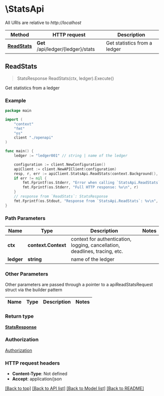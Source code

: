 # \StatsApi

All URIs are relative to *http://localhost*

Method | HTTP request | Description
------------- | ------------- | -------------
[**ReadStats**](StatsApi.md#ReadStats) | **Get** /api/ledger/{ledger}/stats | Get statistics from a ledger



## ReadStats

> StatsResponse ReadStats(ctx, ledger).Execute()

Get statistics from a ledger



### Example

```go
package main

import (
    "context"
    "fmt"
    "os"
    client "./openapi"
)

func main() {
    ledger := "ledger001" // string | name of the ledger

    configuration := client.NewConfiguration()
    apiClient := client.NewAPIClient(configuration)
    resp, r, err := apiClient.StatsApi.ReadStats(context.Background(), ledger).Execute()
    if err != nil {
        fmt.Fprintf(os.Stderr, "Error when calling `StatsApi.ReadStats``: %v\n", err)
        fmt.Fprintf(os.Stderr, "Full HTTP response: %v\n", r)
    }
    // response from `ReadStats`: StatsResponse
    fmt.Fprintf(os.Stdout, "Response from `StatsApi.ReadStats`: %v\n", resp)
}
```

### Path Parameters


Name | Type | Description  | Notes
------------- | ------------- | ------------- | -------------
**ctx** | **context.Context** | context for authentication, logging, cancellation, deadlines, tracing, etc.
**ledger** | **string** | name of the ledger |

### Other Parameters

Other parameters are passed through a pointer to a apiReadStatsRequest struct via the builder pattern


Name | Type | Description  | Notes
------------- | ------------- | ------------- | -------------


### Return type

[**StatsResponse**](StatsResponse.md)

### Authorization

[Authorization](../README.md#Authorization)

### HTTP request headers

- **Content-Type**: Not defined
- **Accept**: application/json

[[Back to top]](#) [[Back to API list]](../README.md#documentation-for-api-endpoints)
[[Back to Model list]](../README.md#documentation-for-models)
[[Back to README]](../README.md)
